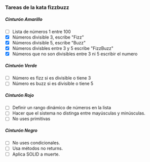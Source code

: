 ### Tareas de la kata fizzbuzz ###

##### Cinturón Amarillo #####

- [ ] Lista de números 1 entre 100
- [X] Números divisible 3, escribe "Fizz"
- [X] Números divisible 5, escribe "Buzz"
- [X] Números divisbles entre 3 y 5 escribe "FizzBuzz"
- [X] Números que no son divisibles entre 3 ni 5 escribir el numero

##### Cinturón Verde #####

- [ ] Número es fizz si es divisible o tiene 3
- [ ] Número es buzz si es divisible o tiene 5

##### Cinturón Rojo #####

- [ ] Definir un rango dinámico de números en la lista
- [ ] Hacer que el sistema no distinga entre mayúsculas y minúsculas.
- [ ] No uses primitivas

##### Cinturón Negro #####
- [ ] No uses condicionales.
- [ ] Usa métodos no returns.
- [ ] Aplica SOLID a muerte.